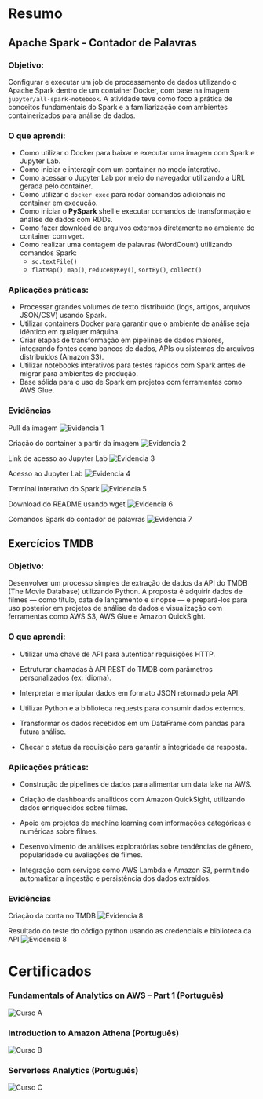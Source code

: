 # Resumo

## Apache Spark - Contador de Palavras

### Objetivo:

Configurar e executar um job de processamento de dados utilizando o Apache Spark dentro de um container Docker, com base na imagem `jupyter/all-spark-notebook`. A atividade teve como foco a prática de conceitos fundamentais do Spark e a familiarização com ambientes containerizados para análise de dados.

### O que aprendi:

- Como utilizar o Docker para baixar e executar uma imagem com Spark e Jupyter Lab.
- Como iniciar e interagir com um container no modo interativo.
- Como acessar o Jupyter Lab por meio do navegador utilizando a URL gerada pelo container.
- Como utilizar o `docker exec` para rodar comandos adicionais no container em execução.
- Como iniciar o **PySpark** shell e executar comandos de transformação e análise de dados com RDDs.
- Como fazer download de arquivos externos diretamente no ambiente do container com `wget`.
- Como realizar uma contagem de palavras (WordCount) utilizando comandos Spark:
  - `sc.textFile()`
  - `flatMap()`, `map()`, `reduceByKey()`, `sortBy()`, `collect()`

### Aplicações práticas:

- Processar grandes volumes de texto distribuído (logs, artigos, arquivos JSON/CSV) usando Spark.
- Utilizar containers Docker para garantir que o ambiente de análise seja idêntico em qualquer máquina.
- Criar etapas de transformação em pipelines de dados maiores, integrando fontes como bancos de dados, APIs ou sistemas de arquivos distribuídos (Amazon S3).
- Utilizar notebooks interativos para testes rápidos com Spark antes de migrar para ambientes de produção.
- Base sólida para o uso de Spark em projetos com ferramentas como AWS Glue.

### Evidências

Pull da imagem
![Evidencia 1](./Evidencias/exercicio/ex1/etapa1/1.png)

Criação do container a partir da imagem
![Evidencia 2](./Evidencias/exercicio/ex1/etapa2/1.png)

Link de acesso ao Jupyter Lab
![Evidencia 3](./Evidencias/exercicio/ex1/etapa2/2.png)

Acesso ao Jupyter Lab
![Evidencia 4](./Evidencias/exercicio/ex1/etapa2/3.png)

Terminal interativo do Spark
![Evidencia 5](./Evidencias/exercicio/ex1/etapa3/1.png)

Download do README usando wget
![Evidencia 6](./Evidencias/exercicio/ex1/etapa4/1.png)

Comandos Spark do contador de palavras
![Evidencia 7](./Evidencias/exercicio/ex1/etapa4/2.png)

## Exercícios TMDB

### Objetivo:

Desenvolver um processo simples de extração de dados da API do TMDB (The Movie Database) utilizando Python. A proposta é adquirir dados de filmes — como título, data de lançamento e sinopse — e prepará-los para uso posterior em projetos de análise de dados e visualização com ferramentas como AWS S3, AWS Glue e Amazon QuickSight.

### O que aprendi:

- Utilizar uma chave de API para autenticar requisições HTTP.

- Estruturar chamadas à API REST do TMDB com parâmetros personalizados (ex: idioma).

- Interpretar e manipular dados em formato JSON retornado pela API.

- Utilizar Python e a biblioteca requests para consumir dados externos.

- Transformar os dados recebidos em um DataFrame com pandas para futura análise.

- Checar o status da requisição para garantir a integridade da resposta.

### Aplicações práticas:

- Construção de pipelines de dados para alimentar um data lake na AWS.

- Criação de dashboards analíticos com Amazon QuickSight, utilizando dados enriquecidos sobre filmes.

- Apoio em projetos de machine learning com informações categóricas e numéricas sobre filmes.

- Desenvolvimento de análises exploratórias sobre tendências de gênero, popularidade ou avaliações de filmes.

- Integração com serviços como AWS Lambda e Amazon S3, permitindo automatizar a ingestão e persistência dos dados extraídos.

### Evidências

Criação da conta no TMDB
![Evidencia 8](./Evidencias/exercicio/ex2/etapa1/1.png)

Resultado do teste do código python usando as credenciais e biblioteca da API
![Evidencia 8](./Evidencias/exercicio/ex2/etapa2/1.png)

# Certificados

### Fundamentals of Analytics on AWS – Part 1 (Português)

![Curso A](./Certificados/1.jpg)

### Introduction to Amazon Athena (Português)

![Curso B](./Certificados/2.jpg)

### Serverless Analytics (Português)

![Curso C](./Certificados/3.jpg)
